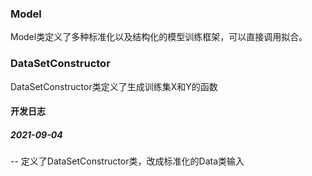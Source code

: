 ### Model

Model类定义了多种标准化以及结构化的模型训练框架，可以直接调用拟合。



### DataSetConstructor

DataSetConstructor类定义了生成训练集X和Y的函数



#### 开发日志

##### 2021-09-04

-- 定义了DataSetConstructor类，改成标准化的Data类输入


